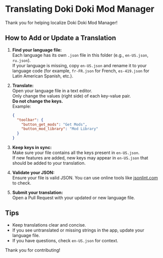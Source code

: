 # Translating Doki Doki Mod Manager

Thank you for helping localize Doki Doki Mod Manager!

## How to Add or Update a Translation

1. **Find your language file:**  
   Each language has its own `.json` file in this folder (e.g., `en-US.json`, `ru.json`).  
   If your language is missing, copy `en-US.json` and rename it to your language code (for example, `fr-FR.json` for French, `es-419.json` for Latin American Spanish, etc.).

2. **Translate:**  
   Open your language file in a text editor.  
   Only change the values (right side) of each key-value pair.  
   **Do not change the keys.**  
   Example:
   ```json
   {
     "toolbar": {
       "button_get_mods": "Get Mods",
       "button_mod_library": "Mod Library"
     }
   }
   ```

3. **Keep keys in sync:**  
   Make sure your file contains all the keys present in `en-US.json`.  
   If new features are added, new keys may appear in `en-US.json` that should be added to your translation.

4. **Validate your JSON:**  
   Ensure your file is valid JSON. You can use online tools like [jsonlint.com](https://jsonlint.com/) to check.

5. **Submit your translation:**  
   Open a Pull Request with your updated or new language file.

## Tips

- Keep translations clear and concise.
- If you see untranslated or missing strings in the app, update your language file.
- If you have questions, check `en-US.json` for context.

Thank you for contributing!
